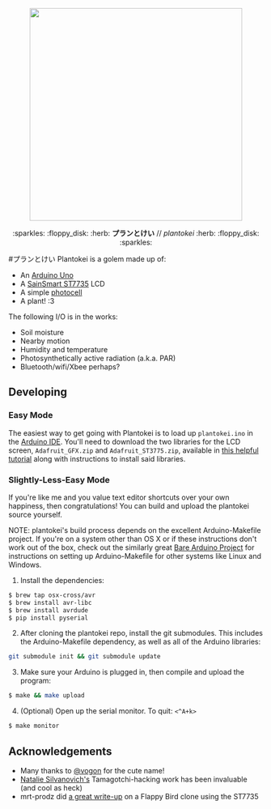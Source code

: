 <p align="center">
  <img width=420 src="https://pbs.twimg.com/media/Ce-ti2uUAAAjRpa.jpg:large">
</p>
<p align="center">:sparkles: :floppy_disk: :herb: <b>プランとけい</b> // <i>plantokei</i> :herb: :floppy_disk: :sparkles:</p>

#プランとけい
Plantokei is a golem made up of:
- An [Arduino Uno](https://www.arduino.cc/en/Main/ArduinoBoardUno)
- A [SainSmart ST7735](http://www.sainsmart.com/sainsmart-1-8-spi-lcd-module-with-microsd-led-backlight-for-arduino-mega-atmel-atmega.html) LCD
- A simple [photocell](https://learn.adafruit.com/photocells/overview)
- A plant! :3

The following I/O is in the works:
- Soil moisture
- Nearby motion
- Humidity and temperature
- Photosynthetically active radiation (a.k.a. PAR)
- Bluetooth/wifi/Xbee perhaps?

## Developing
### Easy Mode
The easiest way to get going with Plantokei is to load up `plantokei.ino` in the
[Arduino IDE](https://www.arduino.cc/en/Main/Software). You'll need to download
the two libraries for the LCD screen, `Adafruit_GFX.zip` and `Adafruit_ST3775.zip`, available in [this helpful tutorial](http://www.tweaking4all.com/hardware/arduino/sainsmart-arduino-color-display/) along with instructions to install said libraries.

### Slightly-Less-Easy Mode
If you're like me and you value text editor shortcuts over your own happiness,
then congratulations! You can build and upload the plantokei source yourself.

NOTE: plantokei's build process depends on the excellent Arduino-Makefile project. If you're on a system other than OS X or if these instructions don't work out of the box, check out the similarly great [Bare Arduino Project](https://github.com/ladislas/Bare-Arduino-Project) for instructions on setting up Arduino-Makefile for other systems like Linux and Windows.

1. Install the dependencies:
```Bash
$ brew tap osx-cross/avr
$ brew install avr-libc
$ brew install avrdude
$ pip install pyserial
```

2. After cloning the plantokei repo, install the git submodules. This includes the Arduino-Makefile dependency, as well as all of the Arduino libraries:
```Bash
git submodule init && git submodule update
```

3. Make sure your Arduino is plugged in, then compile and upload the program:
```Bash
$ make && make upload
```

4. (Optional) Open up the serial monitor. To quit: `<^A+k>`
```Bash
$ make monitor
```

## Acknowledgements
- Many thanks to <a href="https://twitter.com/vogon" target="_blank">@vogon</a> for the cute name!
- [Natalie Silvanovich's](http://natashenka.ca/) Tamagotchi-hacking work has been invaluable (and cool as heck)
- mrt-prodz did [a great write-up](http://www.mrt-prodz.com/blog/view/2015/03/flappy-bird-clone-on-the-atmega328-arduino-uno) on a Flappy Bird clone using the ST7735
